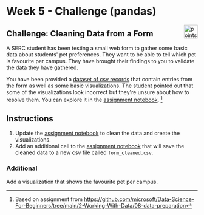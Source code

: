 # Week 5 - Challenge (pandas)

<img alt="points bar" align="right" height="36" src="../../blob/status/.github/activity-icons/points-bar.svg" />

## Challenge: Cleaning Data from a Form

A SERC student has been testing a small web form to gather some basic data about students' pet preferences. They want to be able to tell which pet is favourite per campus. They have brought their findings to you to validate the data they have gathered.

You have been provided a [dataset of csv records](form.csv) that contain entries from the form as well as some basic visualizations. The student pointed out that some of the visualizations look incorrect but they're unsure about how to resolve them. You can explore it in the [assignment notebook](assignment.ipynb). [^1]

## Instructions

1. Update the [assignment notebook](assignment.ipynb) to clean the data and create the visualizations.
2. Add an additional cell to the [assignment notebook](assignment.ipynb) that will save the cleaned data to a new csv file called `form_cleaned.csv`.

### Additional

Add a visualization that shows the favourite pet per campus.

[^1]: Based on assignment from https://github.com/microsoft/Data-Science-For-Beginners/tree/main/2-Working-With-Data/08-data-preparation